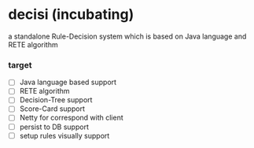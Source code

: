 # decisi (incubating)

a standalone Rule-Decision system which is based on Java language and RETE algorithm

### target
- [ ] Java language based support
- [ ] RETE algorithm
- [ ] Decision-Tree support
- [ ] Score-Card support
- [ ] Netty for correspond with client
- [ ] persist to DB support
- [ ] setup rules visually support
